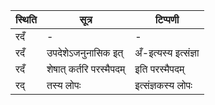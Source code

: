 | स्थिति | सूत्र | टिप्पणी |
| ----- | ------- | ------ |
| रदँ | - | - |
| रदँ | उपदेशेऽजनुनासिक इत् | अँ-इत्यस्य इत्संज्ञा |
| रदँ | शेषात् कर्तरि परस्मैपदम् | इति परस्मैपदम् |
| रद् | तस्य लोपः | इत्संज्ञकस्य लोपः |
